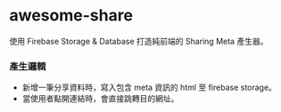 # awesome-share

使用 Firebase Storage & Database 打造純前端的 Sharing Meta 產生器。

### 產生邏輯

- 新增一筆分享資料時，寫入包含 meta 資訊的 html 至 firebase storage。
- 當使用者點開連結時，會直接跳轉目的網址。
